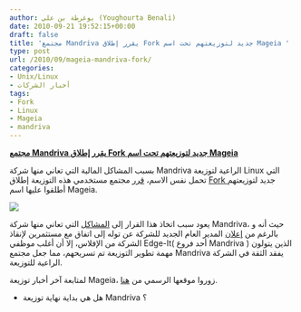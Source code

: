 ```yaml
---
author: يوغرطة بن علي (Youghourta Benali)
date: 2010-09-21 19:52:15+00:00
draft: false
title: 'مجتمع Mandriva يقرر إطلاق Fork جديد لتوزيعتهم تحت اسم Mageia '
type: post
url: /2010/09/mageia-mandriva-fork/
categories:
- Unix/Linux
- أخبار الشركات
tags:
- Fork
- Linux
- Mageia
- mandriva
---
```


**[مجتمع Mandriva يقرر إطلاق Fork جديد لتوزيعتهم تحت اسم Mageia](http://www.it-scoop.com/2010/09/mageia-mandriva-fork/)**




بسبب المشاكل المالية التي تعاني منها شركة Mandriva الراعية لتوزيعة Linux التي تحمل نفس الاسم، [قرر](http://www.mageia.org/) مجتمع مستخدمي هذه التوزيعة إطلاق [Fork ](http://en.wikipedia.org/wiki/Fork_(software_development)) جديد لتوزيعتهم أطلقوا عليها اسم Mageia.




[![](http://www.it-scoop.com/wp-content/uploads/2010/06/mandriva-Tux.jpg)
](http://www.it-scoop.com/2010/09/mageia-mandriva-fork/)


يعود سبب اتخاذ هذا القرار إلى [المشاكل](http://www.it-scoop.com/2010/05/mandriva-for-sale/) التي تعاني منها شركة Mandriva، حيث أنه و بالرغم من [إعلان](http://www.it-scoop.com/2010/06/mandriva-saved-by-new-investors/) المدير العام الجديد للشركة عن توله إلى اتفاق مع مستثمرين لإنقاذ الشركة من الإفلاس، إلا أن أغلب موظفي Edge-It( أحد فروع Mandriva ) الذين يتولون مهمة تطوير التوزيعة تم تسريحهم، مما جعل مجتمع Mandriva يفقد الثقة في الشركة الراعية للتوزيعة.

لمتابعة آخر أخبار توزيعة Mageia، زوروا موقعها الرسمي من [هنا](http://www.mageia.org/).

- هل هي بداية نهاية توزيعة Mandriva ؟
